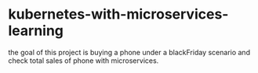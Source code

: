 # kubernetes-with-microservices-learning
the goal of this project is buying a phone under a blackFriday scenario and check total sales of phone with microservices.

